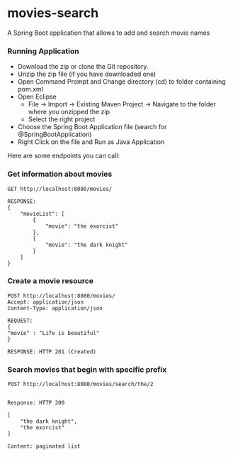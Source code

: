 # movies-search
A Spring Boot application that allows to add and search movie names

### Running Application
- Download the zip or clone the Git repository.
- Unzip the zip file (if you have downloaded one)
- Open Command Prompt and Change directory (cd) to folder containing pom.xml
- Open Eclipse 
   - File -> Import -> Existing Maven Project -> Navigate to the folder where you unzipped the zip
   - Select the right project
- Choose the Spring Boot Application file (search for @SpringBootApplication)
- Right Click on the file and Run as Java Application


Here are some endpoints you can call:

### Get information about movies 

```
GET http://localhost:8080/movies/

RESPONSE: 
{
    "movieList": [
        {
            "movie": "the exorcist"
        },
        {
            "movie": "the dark knight"
        }
    ]
}
```

### Create a movie resource

```
POST http://localhost:8080/movies/
Accept: application/json
Content-Type: application/json

REQUEST:
{
"movie" : "Life is beautiful"
}

RESPONSE: HTTP 201 (Created)

```

### Search movies that begin with specific prefix

```
POST http://localhost:8080/movies/search/the/2


Response: HTTP 200

[
    "the dark knight",
    "the exorcist"
]

Content: paginated list 
```

